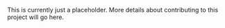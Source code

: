 This is currently just a placeholder. More details about contributing to this project will go here.
